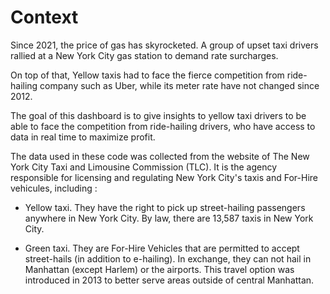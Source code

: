 # Context

Since 2021, the price of gas has skyrocketed. A group of upset taxi drivers rallied at a New York City gas station to demand rate surcharges. 

On top of that, Yellow taxis had to face the fierce competition from ride-hailing company such as Uber, while its meter rate have not changed since 2012.

The goal of this dashboard is to give insights to yellow taxi drivers to be able to face the competition from ride-hailing drivers, who have access to data in real time to maximize profit.




The data used in these code was collected from the website of The New York City Taxi and Limousine Commission (TLC). It is the agency responsible for licensing and regulating New York City's taxis and For-Hire vehicules, including : 



- Yellow taxi. They have the right to pick up street-hailing passengers anywhere in New York City. By law, there are 13,587 taxis in New York City.

- Green taxi. They are For-Hire Vehicles that are permitted to accept street-hails (in addition to e-hailing). In exchange, they can not hail in Manhattan (except Harlem) or the airports. This travel option was introduced in 2013 to better serve areas outside of central Manhattan. 









